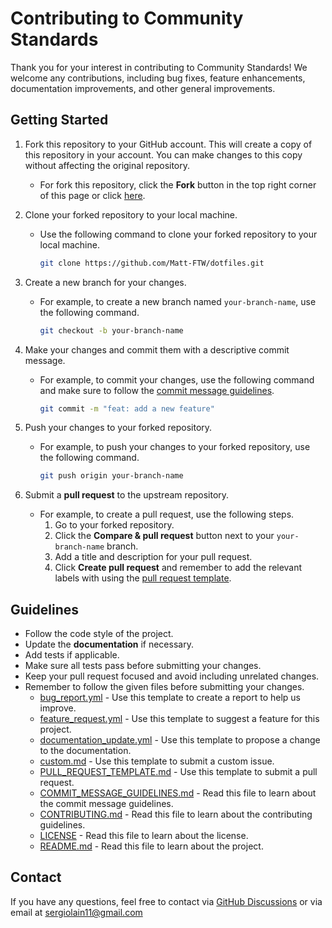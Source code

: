 # Contributing to Community Standards

Thank you for your interest in contributing to Community Standards! We welcome any contributions, including bug fixes, feature enhancements, documentation improvements, and other general improvements.

## Getting Started

1. Fork this repository to your GitHub account. This will create a copy of this repository in your account. You can make changes to this copy without affecting the original repository.
   - For fork this repository, click the **Fork** button in the top right corner of this page or click [here](https://github.com/prasanthrangan/hyprdots/fork).
2. Clone your forked repository to your local machine.

   - Use the following command to clone your forked repository to your local machine.

     ```bash
     git clone https://github.com/Matt-FTW/dotfiles.git
     ```

3. Create a new branch for your changes.

   - For example, to create a new branch named `your-branch-name`, use the following command.

     ```bash
     git checkout -b your-branch-name
     ```

4. Make your changes and commit them with a descriptive commit message.

   - For example, to commit your changes, use the following command and make sure to follow the [commit message guidelines](./COMMIT_MESSAGE_GUIDELINES.md).

     ```bash
     git commit -m "feat: add a new feature"
     ```

5. Push your changes to your forked repository.

   - For example, to push your changes to your forked repository, use the following command.

     ```bash
     git push origin your-branch-name
     ```

6. Submit a **pull request** to the upstream repository.
   - For example, to create a pull request, use the following steps.
     1. Go to your forked repository.
     2. Click the **Compare & pull request** button next to your `your-branch-name` branch.
     3. Add a title and description for your pull request.
     4. Click **Create pull request** and remember to add the relevant labels with using the [pull request template](./PULL_REQUEST_TEMPLATE.md).

## Guidelines

- Follow the code style of the project.
- Update the **documentation** if necessary.
- Add tests if applicable.
- Make sure all tests pass before submitting your changes.
- Keep your pull request focused and avoid including unrelated changes.
- Remember to follow the given files before submitting your changes.
  - [bug_report.yml](./ISSUE_TEMPLATE/bug_report.yml) - Use this template to create a report to help us improve.
  - [feature_request.yml](./ISSUE_TEMPLATE/feature_request.yml) - Use this template to suggest a feature for this project.
  - [documentation_update.yml](./ISSUE_TEMPLATE/documentation_update.yml) - Use this template to propose a change to the documentation.
  - [custom.md](./ISSUE_TEMPLATE/custom.md) - Use this template to submit a custom issue.
  - [PULL_REQUEST_TEMPLATE.md](./PULL_REQUEST_TEMPLATE.md) - Use this template to submit a pull request.
  - [COMMIT_MESSAGE_GUIDELINES.md](./COMMIT_MESSAGE_GUIDELINES.md) - Read this file to learn about the commit message guidelines.
  - [CONTRIBUTING.md](./CONTRIBUTING.md) - Read this file to learn about the contributing guidelines.
  - [LICENSE](../LICENSE) - Read this file to learn about the license.
  - [README.md](./README.md) - Read this file to learn about the project.

## Contact

If you have any questions, feel free to contact via [GitHub Discussions](https://github.com/Matt-FTW/dotfiles/discussions) or via email at sergiolain11@gmail.com
